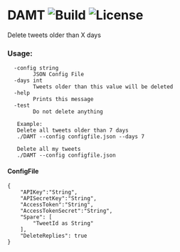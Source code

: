 # DAMT ![Build](https://github.com/someone-stole-my-name/DAMT/workflows/Build/badge.svg) ![License](https://img.shields.io/github/license/someone-stole-my-name/DAMT)

Delete tweets older than X days

### Usage:
```
  -config string
        JSON Config File
  -days int
        Tweets older than this value will be deleted
  -help
        Prints this message
  -test
        Do not delete anything
        
   Example:
   Delete all tweets older than 7 days
   ./DAMT --config configfile.json --days 7
   
   Delete all my tweets
   ./DAMT --config configfile.json
```

#### ConfigFile
```
{
    "APIKey":"String",
    "APISecretKey":"String",
    "AccessToken":"String",
    "AccessTokenSecret":"String",
    "Spare": [
        "TweetId as String"
    ],
    "DeleteReplies": true
}
```
